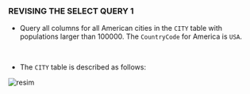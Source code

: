 ### REVISING THE SELECT QUERY 1

* Query all columns for all American cities in the <code>CITY</code> table with populations larger than 100000. The <code>CountryCode</code> for America is <code>USA</code>.
<br>

* The <code>CITY</code> table is described as follows:

![resim](https://s3.amazonaws.com/hr-challenge-images/8137/1449729804-f21d187d0f-CITY.jpg)